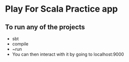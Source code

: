 # Play For Scala Practice app

## To run any of the projects
- sbt
- compile
- ~run
- You can then interact with it by going to localhost:9000

